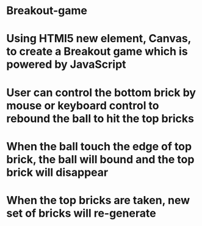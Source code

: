 # Breakout-game
# Using HTMl5 new element, Canvas, to create a Breakout game which is powered by JavaScript
# User can control the bottom brick by mouse or keyboard control to rebound the ball to hit the top bricks
# When the ball touch the edge of top brick, the ball will bound and the top brick will disappear
# When the top bricks are taken, new set of bricks will re-generate
